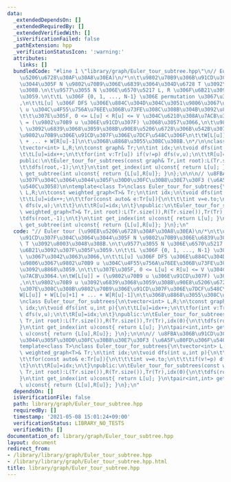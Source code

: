 ```yaml
---
data:
  _extendedDependsOn: []
  _extendedRequiredBy: []
  _extendedVerifiedWith: []
  _isVerificationFailed: false
  _pathExtension: hpp
  _verificationStatusIcon: ':warning:'
  attributes:
    links: []
  bundledCode: "#line 1 \"library/graph/Euler_tour_subtree.hpp\"\n// Euler tour (\u90E8\
    \u5206\u6728\u30AF\u30A8\u30EA)\n/*\n\t\u9802\u70B9\u306B\u91CD\u307F\u304C\u3064\
    \u3044\u305F N \u9802\u70B9\u306E\u6839\u3064\u304D\u6728 T \u3092\u8003\u3048\
    \u308B.\n\t\u9577\u3055 N \u306E\u6570\u5217 L, R \u306F\u6B21\u3092\u307F\u305F\
    \u3059.\n\t\tL \u306F {0, 1, ..., N-1} \u306E permutation \u3067\u3042\u3063\u3066\
    ,\n\t\tL[u] \u306F DFS \u306E\u884C\u304D\u304C\u3051\u9806\u3067\u9802\u70B9\
    \ u \u304C\u4F55\u756A\u76EE\u306B\u73FE\u308C\u308B\u304B\u3092\u8868\u3059.\n\
    \t\t\u307E\u305F, 0 <= L[u] < R[u] <= V \u304C\u6210\u308A\u7ACB\u3064.\n\tW[L[u]]\
    \ = (\u9802\u70B9 u \u306E\u91CD\u307F) \u3068\u3057\u3066,\n\t\u9802\u70B9 u\
    \ \u3092\u6839\u3068\u3059\u308B\u90E8\u5206\u6728\u306B\u542B\u307E\u308C\u308B\
    \u9802\u70B9\u306E\u91CD\u307F\u306E\u7DCF\u548C\u306F\n\t\tW[L[u]] + W[L[u]+1]\
    \ + ... + W[R[u]-1]\n\t\u3068\u8868\u3055\u308C\u308B.\n*/\n\nclass Euler_tour_for_subtrees{\n\
    \tvector<int> L,R;\n\tconst graph& Tr;\n\tint idx;\n\tvoid dfs(int u,int p){\n\
    \t\tL[u]=idx++;\n\t\tfor(int v:Tr[u]) if(v!=p) dfs(v,u);\n\t\tR[u]=idx;\n\t}\n\
    public:\n\tEuler_tour_for_subtrees(const graph& Tr,int root):L(Tr.size()),R(Tr.size()),Tr(Tr),idx(0){\n\
    \t\tdfs(root,-1);\n\t}\n\tint get_index(int u)const{ return L[u]; }\n\tpair<int,int>\
    \ get_subtree(int u)const{ return {L[u],R[u]}; }\n};\n\n\n// \u8FBA\u306B\u91CD\
    \u307F\u304C\u3064\u3044\u305F\u30D0\u30FC\u30B8\u30E7\u30F3 (\u6A5F\u80FD\u306F\
    \u540C\u3058)\n\ntemplate<class T>\nclass Euler_tour_for_subtrees{\n\tvector<int>\
    \ L,R;\n\tconst weighted_graph<T>& Tr;\n\tint idx;\n\tvoid dfs(int u,int p){\n\
    \t\tL[u]=idx++;\n\t\tfor(const auto& e:Tr[u]){\n\t\t\tint v=e.to;\n\t\t\tif(v!=p)\
    \ dfs(v,u);\n\t\t}\n\t\tR[u]=idx;\n\t}\npublic:\n\tEuler_tour_for_subtrees(const\
    \ weighted_graph<T>& Tr,int root):L(Tr.size()),R(Tr.size()),Tr(Tr),idx(0){\n\t\
    \tdfs(root,-1);\n\t}\n\tint get_index(int u)const{ return L[u]; }\n\tpair<int,int>\
    \ get_subtree(int u)const{ return {L[u],R[u]}; }\n};\n"
  code: "// Euler tour (\u90E8\u5206\u6728\u30AF\u30A8\u30EA)\n/*\n\t\u9802\u70B9\u306B\
    \u91CD\u307F\u304C\u3064\u3044\u305F N \u9802\u70B9\u306E\u6839\u3064\u304D\u6728\
    \ T \u3092\u8003\u3048\u308B.\n\t\u9577\u3055 N \u306E\u6570\u5217 L, R \u306F\
    \u6B21\u3092\u307F\u305F\u3059.\n\t\tL \u306F {0, 1, ..., N-1} \u306E permutation\
    \ \u3067\u3042\u3063\u3066,\n\t\tL[u] \u306F DFS \u306E\u884C\u304D\u304C\u3051\
    \u9806\u3067\u9802\u70B9 u \u304C\u4F55\u756A\u76EE\u306B\u73FE\u308C\u308B\u304B\
    \u3092\u8868\u3059.\n\t\t\u307E\u305F, 0 <= L[u] < R[u] <= V \u304C\u6210\u308A\
    \u7ACB\u3064.\n\tW[L[u]] = (\u9802\u70B9 u \u306E\u91CD\u307F) \u3068\u3057\u3066\
    ,\n\t\u9802\u70B9 u \u3092\u6839\u3068\u3059\u308B\u90E8\u5206\u6728\u306B\u542B\
    \u307E\u308C\u308B\u9802\u70B9\u306E\u91CD\u307F\u306E\u7DCF\u548C\u306F\n\t\t\
    W[L[u]] + W[L[u]+1] + ... + W[R[u]-1]\n\t\u3068\u8868\u3055\u308C\u308B.\n*/\n\
    \nclass Euler_tour_for_subtrees{\n\tvector<int> L,R;\n\tconst graph& Tr;\n\tint\
    \ idx;\n\tvoid dfs(int u,int p){\n\t\tL[u]=idx++;\n\t\tfor(int v:Tr[u]) if(v!=p)\
    \ dfs(v,u);\n\t\tR[u]=idx;\n\t}\npublic:\n\tEuler_tour_for_subtrees(const graph&\
    \ Tr,int root):L(Tr.size()),R(Tr.size()),Tr(Tr),idx(0){\n\t\tdfs(root,-1);\n\t\
    }\n\tint get_index(int u)const{ return L[u]; }\n\tpair<int,int> get_subtree(int\
    \ u)const{ return {L[u],R[u]}; }\n};\n\n\n// \u8FBA\u306B\u91CD\u307F\u304C\u3064\
    \u3044\u305F\u30D0\u30FC\u30B8\u30E7\u30F3 (\u6A5F\u80FD\u306F\u540C\u3058)\n\n\
    template<class T>\nclass Euler_tour_for_subtrees{\n\tvector<int> L,R;\n\tconst\
    \ weighted_graph<T>& Tr;\n\tint idx;\n\tvoid dfs(int u,int p){\n\t\tL[u]=idx++;\n\
    \t\tfor(const auto& e:Tr[u]){\n\t\t\tint v=e.to;\n\t\t\tif(v!=p) dfs(v,u);\n\t\
    \t}\n\t\tR[u]=idx;\n\t}\npublic:\n\tEuler_tour_for_subtrees(const weighted_graph<T>&\
    \ Tr,int root):L(Tr.size()),R(Tr.size()),Tr(Tr),idx(0){\n\t\tdfs(root,-1);\n\t\
    }\n\tint get_index(int u)const{ return L[u]; }\n\tpair<int,int> get_subtree(int\
    \ u)const{ return {L[u],R[u]}; }\n};\n"
  dependsOn: []
  isVerificationFile: false
  path: library/graph/Euler_tour_subtree.hpp
  requiredBy: []
  timestamp: '2021-05-08 15:01:24+09:00'
  verificationStatus: LIBRARY_NO_TESTS
  verifiedWith: []
documentation_of: library/graph/Euler_tour_subtree.hpp
layout: document
redirect_from:
- /library/library/graph/Euler_tour_subtree.hpp
- /library/library/graph/Euler_tour_subtree.hpp.html
title: library/graph/Euler_tour_subtree.hpp
---
```

